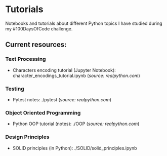 # Tutorials

Notebooks and tutorials about different Python topics I have studied during my #100DaysOfCode challenge.

## Current resources:

### Text Processing
- Characters encoding tutorial (Jupyter Notebook): character_encodings_tutorial.ipynb (*source: realpython.com*)

### Testing
- Pytest notes: ./pytest (*source: realpython.com*)

### Object Oriented Programming
- Python OOP tutorial (notes): ./OOP (*source: realpython.com*)

### Design Principles
- SOLID principles (in Python): ./SOLID/solid_principles.ipynb
